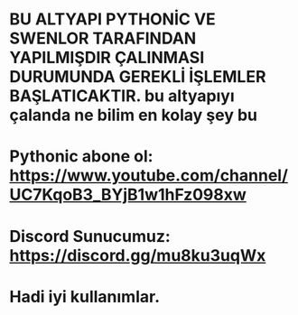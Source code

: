 # BU ALTYAPI PYTHONİC VE SWENLOR TARAFINDAN YAPILMIŞDIR ÇALINMASI DURUMUNDA GEREKLİ İŞLEMLER BAŞLATICAKTIR. bu altyapıyı çalanda ne bilim en kolay şey bu 

# Pythonic abone ol: https://www.youtube.com/channel/UC7KqoB3_BYjB1w1hFz098xw

# Discord Sunucumuz: https://discord.gg/mu8ku3uqWx

# Hadi iyi kullanımlar.